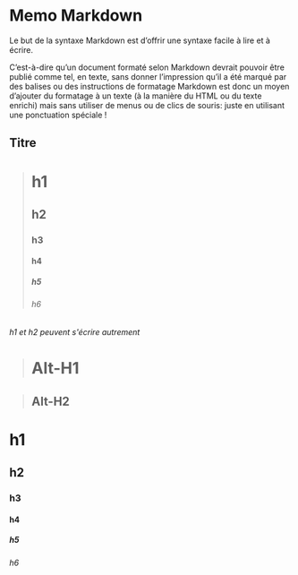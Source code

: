 # Memo Markdown

Le but de la syntaxe Markdown est d’offrir une syntaxe facile à lire et à écrire.

C’est-à-dire qu’un document formaté selon Markdown devrait pouvoir être publié comme tel, en texte, sans donner l’impression qu’il a été marqué par des balises ou des instructions de formatage
Markdown est donc un moyen d’ajouter du formatage à un texte (à la manière du HTML ou du texte enrichi) mais sans utiliser de menus ou de clics de souris: juste en utilisant une ponctuation spéciale !

## Titre

># h1
>## h2
>### h3
>#### h4
>##### h5
>###### h6

_h1 et h2 peuvent s'écrire autrement_

>Alt-H1
>======

>Alt-H2
>------

# h1
## h2
### h3
#### h4
##### h5
###### h6

